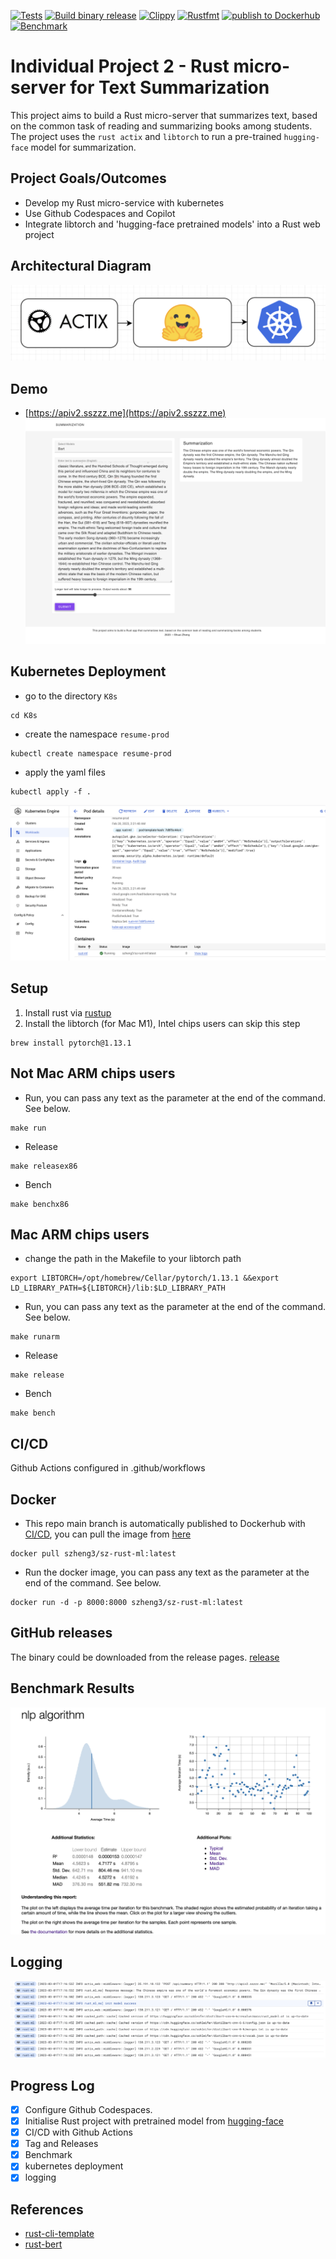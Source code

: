 [![Tests](https://github.com/szheng3/rust-individual-project-2/actions/workflows/tests.yml/badge.svg)](https://github.com/szheng3/rust-individual-project-2/actions/workflows/tests.yml)
[![Build binary release](https://github.com/szheng3/rust-individual-project-2/actions/workflows/release.yml/badge.svg)](https://github.com/szheng3/rust-individual-project-2/actions/workflows/release.yml)
[![Clippy](https://github.com/szheng3/rust-individual-project-2/actions/workflows/lint.yml/badge.svg)](https://github.com/szheng3/rust-individual-project-2/actions/workflows/lint.yml)
[![Rustfmt](https://github.com/szheng3/rust-individual-project-2/actions/workflows/rustfmt.yml/badge.svg)](https://github.com/szheng3/rust-individual-project-2/actions/workflows/rustfmt.yml)
[![publish to Dockerhub](https://github.com/szheng3/rust-individual-project-2/actions/workflows/publish.yml/badge.svg)](https://github.com/szheng3/rust-individual-project-2/actions/workflows/publish.yml)
[![Benchmark](https://github.com/szheng3/rust-individual-project-2/actions/workflows/bench.yml/badge.svg)](https://github.com/szheng3/rust-individual-project-2/actions/workflows/bench.yml)

# Individual Project 2 - Rust micro-server for Text Summarization

This project aims to build a Rust micro-server that summarizes text, based on the common task of reading and summarizing books among students. The project uses the `rust actix` and `libtorch` to run a pre-trained `hugging-face` model for summarization.

## Project Goals/Outcomes

* Develop my Rust micro-service with kubernetes
* Use Github Codespaces and Copilot
* Integrate libtorch and 'hugging-face pretrained models' into a Rust web project

## Architectural Diagram

![image](./assets/ml.png)
## Demo
* [https://apiv2.sszzz.me](https://apiv2.sszzz.me)
  ![image](./assets/demo1.png)


## Kubernetes Deployment
* go to the directory `K8s`
```
cd K8s
```

* create the namespace `resume-prod`
```
kubectl create namespace resume-prod

```
* apply the yaml files
```
kubectl apply -f .
```
![image](./assets/k8s1.png)


## Setup

1. Install rust via [rustup](https://rustup.rs/)
2. Install the libtorch (for Mac M1), Intel chips users can skip this step
```
brew install pytorch@1.13.1
```


## Not Mac ARM chips users

* Run, you can pass any text as the parameter at the end of the command. See below.
```
make run 
```

* Release
```
make releasex86
```

* Bench
```
make benchx86
```

## Mac ARM chips users
* change the path in the Makefile to your libtorch path
```
export LIBTORCH=/opt/homebrew/Cellar/pytorch/1.13.1 &&export LD_LIBRARY_PATH=${LIBTORCH}/lib:$LD_LIBRARY_PATH
```
* Run, you can pass any text as the parameter at the end of the command. See below.
```
make runarm 
```
* Release
```
make release
```
* Bench
```
make bench
```



## CI/CD

Github Actions configured in .github/workflows

## Docker

* This repo main branch is automatically published to Dockerhub with [CI/CD](https://github.com/szheng3/rust-individual-project-2/actions/workflows/publish.yml), you can pull the image from [here](https://hub.docker.com/repository/docker/szheng3/sz-rust-ml/general)
```
docker pull szheng3/sz-rust-ml:latest
```
* Run the docker image, you can pass any text as the parameter at the end of the command. See below.
```
docker run -d -p 8000:8000 szheng3/sz-rust-ml:latest
```

## GitHub releases
The binary could be downloaded from the release pages. [release](https://github.com/szheng3/rust-individual-project-2/releases)

## Benchmark Results
![Benchmark](./assets/report1.png)
## Logging
![logging](./assets/logging.png)

## Progress Log

- [x] Configure Github Codespaces.
- [x] Initialise Rust project with pretrained model from [hugging-face](https://huggingface.co/transformers/model_doc/bart.html)
- [x] CI/CD with Github Actions
- [x] Tag and Releases
- [x] Benchmark
- [x] kubernetes deployment
- [x] logging

## References


* [rust-cli-template](https://github.com/kbknapp/rust-cli-template)
* [rust-bert](https://github.com/guillaume-be/rust-bert)